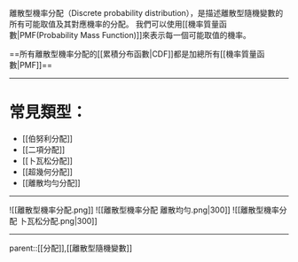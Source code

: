 離散型機率分配（Discrete probability distribution），是描述離散型隨機變數的所有可能取值及其對應機率的分配。
我們可以使用[[機率質量函數|PMF(Probability Mass Function)]]來表示每一個可能取值的機率。

==所有離散型機率分配的[[累積分布函數|CDF]]都是加總所有[[機率質量函數|PMF]]==
- - -
# 常見類型：
- [[伯努利分配]]
- [[二項分配]]
- [[卜瓦松分配]]
- [[超幾何分配]]
- [[離散均勻分配]]
- - -
![[離散型機率分配.png]]
![[離散型機率分配 離散均勻.png|300]]
![[離散型機率分配 卜瓦松分配.png|300]]

- - -
parent::[[分配]],[[離散型隨機變數]]